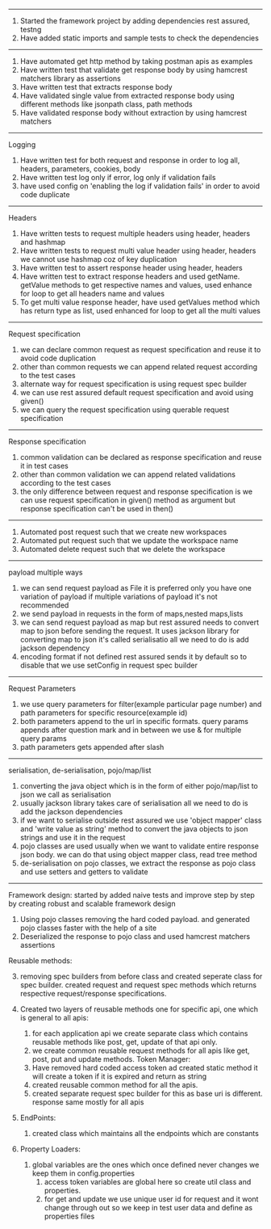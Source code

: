 ----------
1. Started the framework project by adding dependencies rest assured, testng
2. Have added static imports and sample tests to check the dependencies
----------
1. Have automated get http method by taking postman apis as examples
2. Have written test that validate get response body by using hamcrest matchers library as assertions
3. Have written test that extracts response body
4. Have validated single value from extracted response body using different methods like jsonpath class,
path methods
5. Have validated response body without extraction by using hamcrest matchers
---------
Logging
1. Have written test for both request and response in order to log all, headers, parameters, cookies, body
2. Have written test log only if error, log only if validation fails
3. have used config on 'enabling the log if validation fails' in order to avoid code duplicate
----------
Headers
1. Have written tests to request multiple headers using header, headers and hashmap
2. Have written tests to request multi value header using header, headers we cannot use hashmap coz of
key duplication
3. Have written test to assert response header using header, headers
4. Have written test to extract response headers and used getName. getValue methods to get respective
names and values, used enhance for loop to get all headers name and values
5. To get multi value response header, have used getValues method which has return type as list, 
used enhanced for loop to get all the multi values
---------
Request specification
1. we can declare common request as request specification and reuse it to avoid code duplication
2. other than common requests we can append related request according to the test cases
3. alternate way for request specification is using request spec builder
4. we can use rest assured default request specification and avoid using given()
5. we can query the request specification using querable request specification
--------
Response specification
1. common validation can be declared as response specification and reuse it in test cases
2. other than common validation we can append related validations according to the test cases
3. the only difference between request and response specification is we can use request specification
in given() method as argument but response specification can't be used in then()
--------
1. Automated post request such that we create new workspaces
2. Automated put request such that we update the workspace name
3. Automated delete request such that we delete the workspace
----------
payload multiple ways
1. we can send request payload as File it is preferred only you have one variation of payload if multiple
variations of payload it's not recommended
2. we send payload in requests in the form of maps,nested maps,lists
3. we can send request payload as map but rest assured needs to convert map to json before sending the
request. It uses jackson library for converting map to json it's called serialisatio all we need to do is add
jackson dependency
4. encoding format if not defined rest assured sends it by default so to disable that we use setConfig in
request spec builder
-----------
Request Parameters
1. we use query parameters for filter(example particular page number) and path parameters for 
specific resource(example id)
2. both parameters append to the url in specific formats. query params appends after question mark
and in between we use & for multiple query params
3. path parameters gets appended after slash
-----------
serialisation, de-serialisation, pojo/map/list
1. converting the java object which is in the form of either pojo/map/list to json we call as serialisation
2. usually jackson library takes care of serialisation all we need to do is add the jackson dependencies
3. if we want to serialise outside rest assured we use 'object mapper' class and 'write value as string'
method to convert the java objects to json strings and use it in the request
4. pojo classes are used usually when we want to validate entire response json body. we can do that using 
object mapper class, read tree method
5. de-serialisation on pojo classes, we extract the response as pojo class and use setters and getters to
validate
-----------------------
Framework design:
started by added naive tests and improve step by step by creating robust and scalable framework design
1. Using pojo classes removing the hard coded payload. and generated pojo classes faster with the help of
a site
2. Deserialized the response to pojo class and used hamcrest matchers assertions

Reusable methods:

3. removing spec builders from before class and created seperate class for spec builder. created request
and request spec methods which returns respective request/response specifications.

4. Created two layers of reusable methods one for specific api, one which is general to all apis:
    1. for each application api we create separate class which contains reusable methods like post, get, 
   update of that api only.
    2. we create common reusable request methods for all apis like get, post, put and update methods. 
   Token Manager:
    3. Have removed hard coded access token ad created static method it will create a token if it is expired
   and return as string
    4. created reusable common method for all the apis.
    5. created separate request spec builder for this as base uri is different. response same mostly for 
   all apis

5. EndPoints:
   1. created class which maintains all the endpoints which are constants

6. Property Loaders:
   1. global variables are the ones which once defined never changes we keep them in config.properties
       1. access token variables are global here so create util class and properties.
       2. for get and update we use unique user id for request and it wont change through out so we keep 
      in test user data and define as properties files
